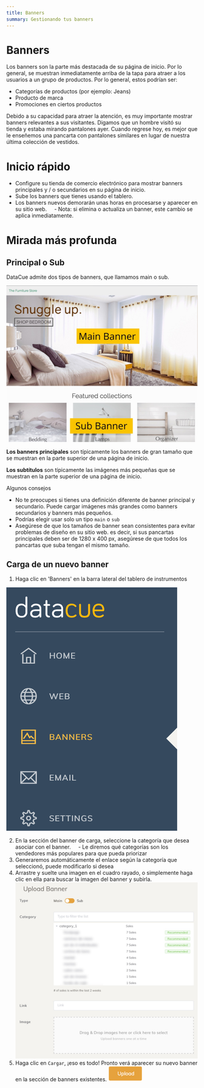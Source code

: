 ```yaml
---
title: Banners
summary: Gestionando tus banners
---
```


# Banners
Los banners son la parte más destacada de su página de inicio. Por lo general, se muestran inmediatamente arriba de la tapa para atraer a los usuarios a un grupo de productos. Por lo general, estos podrían ser:
- Categorías de productos (por ejemplo: Jeans)
- Producto de marca
- Promociones en ciertos productos

Debido a su capacidad para atraer la atención, es muy importante mostrar banners relevantes a sus visitantes. Digamos que un hombre visitó su tienda y estaba mirando pantalones ayer. Cuando regrese hoy, es mejor que le enseñemos una pancarta con pantalones similares en lugar de nuestra última colección de vestidos.

# Inicio rápido
- Configure su tienda de comercio electrónico para mostrar banners principales y / o secundarios en su página de inicio.
- Sube los banners que tienes usando el tablero.
- Los banners nuevos demorarán unas horas en procesarse y aparecer en su sitio web.
    - Nota: si elimina o actualiza un banner, este cambio se aplica inmediatamente.

# Mirada más profunda

## Principal o Sub
DataCue admite dos tipos de banners, que llamamos main o sub.

![Tipos de Banner](./images/banner_types.jpg)

**Los banners principales** son típicamente los banners de gran tamaño que se muestran en la parte superior de una página de inicio.

**Los subtítulos** son típicamente las imágenes más pequeñas que se muestran en la parte superior de una página de inicio.

Algunos consejos
- No te preocupes si tienes una definición diferente de banner principal y secundario. Puede cargar imágenes más grandes como banners secundarios y banners más pequeños.
- Podrías elegir usar solo un tipo `main` o `sub`
- Asegúrese de que los tamaños de banner sean consistentes para evitar problemas de diseño en su sitio web. es decir, si sus pancartas principales deben ser de 1280 x 400 px, asegúrese de que todos los pancartas que suba tengan el mismo tamaño.

## Carga de un nuevo banner
1. Haga clic en 'Banners' en la barra lateral del tablero de instrumentos

![Banner Sidebar](./images/banner_sidebar.png)

2. En la sección del banner de carga, seleccione la categoría que desea asociar con el banner.
    - Le diremos qué categorías son los vendedores más populares para que pueda priorizar
3. Generaremos automáticamente el enlace según la categoría que seleccionó, puede modificarlo si desea
4. Arrastre y suelte una imagen en el cuadro rayado, o simplemente haga clic en ella para buscar la imagen del banner y subirla.
![Carga de Banner](./images/banner_upload_form.jpg)
5. Haga clic en `Cargar`, ¡eso es todo! Pronto verá aparecer su nuevo banner en la sección de banners existentes.
![Botón de carga del banner](./images/banner_upload_btn.png)
